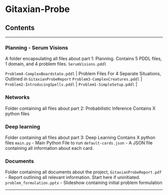 # Gitaxian-Probe

## Contents
_____________
### Planning - Serum Visions
A folder encapsulating all files about part 1: Planning. 
Contains 5 PDDL files, 1 domain, and 4 problem files. 
`SerumVisions.pddl`

`Problem4-ComplexBoardstate.pddl` | Problem Files For 4 Separate Situations, Outlined in `GitaxianProbeReport`
`Problem3-ComplexCreatures.pddl`  | 
`Problem2-IntroducingSpells.pddl` |
`Problem1-SimpleSetup.pddl`       |

### Networks
Folder containing all files about part 2: Probabilistic Inference
Contains X python files

### Deep learning
Folder containing all files about part 3: Deep Learning
Contains X python files 
`main.py` - Main Python File to run
`default-cards.json` - A JSON file containing all information about each card. 

### Documents
Folder containing all documents about the project, 
`GitaxianProbeReport.pdf` - Report outlining all relevant information. Start here if uninitiated. 
`problem_formulation.pptx` - Slideshow containing initial problem formulation
_________________
